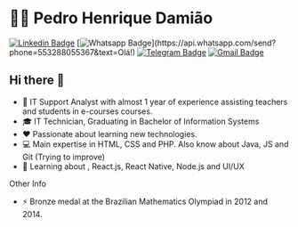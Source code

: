 # 👨‍🚀 Pedro Henrique Damião

[![Linkedin Badge](https://img.shields.io/badge/-LinkedIn-blue?style=for-the-badge&logo=Linkedin&logoColor=white&link=https://www.linkedin.com/in/predodamiao/)](https://www.linkedin.com/in/predodamiao/)
[![Whatsapp Badge](https://img.shields.io/badge/-Whatsapp-4CA143?style=for-the-badge&labelColor=4CA143&logo=whatsapp&logoColor=white&link=https://api.whatsapp.com/send?phone=553288055367&text=Olá!)](https://api.whatsapp.com/send?phone=553288055367&text=Olá!)
[![Telegram Badge](https://img.shields.io/badge/-Telegram-1ca0f1?style=for-the-badge&labelColor=1ca0f1&logo=telegram&logoColor=white&link=https://t.me/PredoDamiao)](https://t.me/PredoDamiao)
[![Gmail Badge](https://img.shields.io/badge/-Gmail-c14438?style=for-the-badge&logo=Gmail&logoColor=white&link=mailto:pedrohenriquefcd@gmail.com)](mailto:pedrohenriquefcd@gmail.com)

## Hi there 👋

- 🚀 IT Support Analyst with almost 1 year of experience assisting teachers and students in e-courses courses.
- 🎓 IT Technician, Graduating in Bachelor of Information Systems
- ❤️ Passionate about learning new technologies.
- 💻 Main expertise in HTML, CSS and PHP. Also know about Java, JS and Git (Trying to improve) 
- 📖 Learning about , React.js, React Native, Node.js and UI/UX

Other Info
- ⚡ Bronze medal at the Brazilian Mathematics Olympiad in 2012 and 2014.
